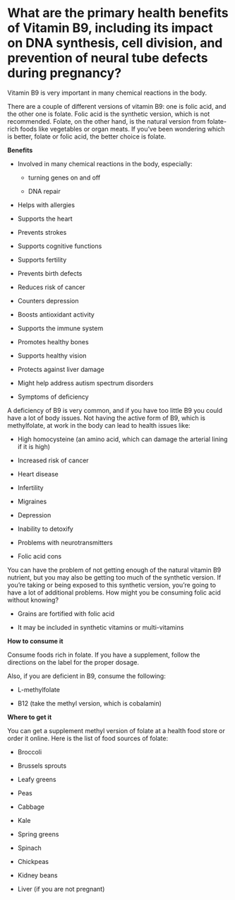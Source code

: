 # What are the primary health benefits of Vitamin B9, including its impact on DNA synthesis, cell division, and prevention of neural tube defects during pregnancy?

Vitamin B9 is very important in many chemical reactions in the body.

There are a couple of different versions of vitamin B9: one is folic acid, and the other one is folate. Folic acid is the synthetic version, which is not recommended. Folate, on the other hand, is the natural version from folate-rich foods like vegetables or organ meats. If you’ve been wondering which is better, folate or folic acid, the better choice is folate.

**Benefits**

- Involved in many chemical reactions in the body, especially:

    - turning genes on and off

    - DNA repair

- Helps with allergies

- Supports the heart

- Prevents strokes

- Supports cognitive functions

- Supports fertility

- Prevents birth defects

- Reduces risk of cancer

- Counters depression

- Boosts antioxidant activity

- Supports the immune system

- Promotes healthy bones

- Supports healthy vision

- Protects against liver damage

- Might help address autism spectrum disorders

- Symptoms of deficiency

A deficiency of B9 is very common, and if you have too little B9 you could have a lot of body issues. Not having the active form of B9, which is methylfolate, at work in the body can lead to health issues like:

- High homocysteine (an amino acid, which can damage the arterial lining if it is high)

- Increased risk of cancer

- Heart disease

- Infertility

- Migraines

- Depression

- Inability to detoxify

- Problems with neurotransmitters

- Folic acid cons

You can have the problem of not getting enough of the natural vitamin B9 nutrient, but you may also be getting too much of the synthetic version. If you’re taking or being exposed to this synthetic version, you’re going to have a lot of additional problems. How might you be consuming folic acid without knowing?

- Grains are fortified with folic acid

- It may be included in synthetic vitamins or multi-vitamins

**How to consume it**

Consume foods rich in folate. If you have a supplement, follow the directions on the label for the proper dosage.

Also, if you are deficient in B9, consume the following:

- L-methylfolate

- B12 (take the methyl version, which is cobalamin)

**Where to get it**

You can get a supplement methyl version of folate at a health food store or order it online. Here is the list of food sources of folate:

- Broccoli

- Brussels sprouts

- Leafy greens

- Peas

- Cabbage

- Kale

- Spring greens

- Spinach

- Chickpeas

- Kidney beans

- Liver (if you are not pregnant)